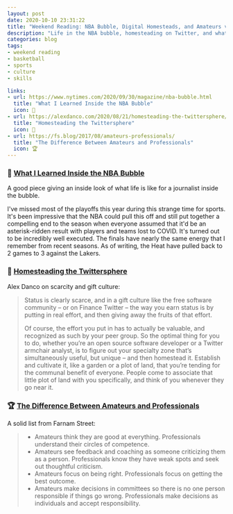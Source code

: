 ```yaml
---
layout: post
date: 2020-10-10 23:31:22
title: "Weekend Reading: NBA Bubble, Digital Homesteads, and Amateurs vs. Professionals"
description: "Life in the NBA bubble, homesteading on Twitter, and what separates professionals and amateurs."
categories: blog
tags:
- weekend reading
- basketball
- sports
- culture
- skills

links:
- url: https://www.nytimes.com/2020/09/30/magazine/nba-bubble.html
  title: "What I Learned Inside the NBA Bubble"
  icon: 🏀
- url: https://alexdanco.com/2020/08/21/homesteading-the-twittersphere/
  title: "Homesteading the Twittersphere"
  icon: 🌾
- url: https://fs.blog/2017/08/amateurs-professionals/
  title: "The Difference Between Amateurs and Professionals"
  icon: 🏆
---
```


### 🏀 [What I Learned Inside the NBA Bubble](https://www.nytimes.com/2020/09/30/magazine/nba-bubble.html "What I Learned Inside the NBA Bubble")

A good piece giving an inside look of what life is like for a journalist inside the bubble.

I've missed most of the playoffs this year during this strange time for sports. It's been impressive that the NBA could pull this off and still put together a compelling end to the season when everyone assumed that it'd be an asterisk-ridden result with players and teams lost to COVID. It's turned out to be incredibly well executed. The finals have nearly the same energy that I remember from recent seasons. As of writing, the Heat have pulled back to 2 games to 3 against the Lakers.

### 🌾 [Homesteading the Twittersphere](https://alexdanco.com/2020/08/21/homesteading-the-twittersphere/ "Homesteading the Twittersphere")

Alex Danco on scarcity and gift culture:

> Status is clearly scarce, and in a gift culture like the free software community – or on Finance Twitter – the way you earn status is by putting in real effort, and then giving away the fruits of that effort.
>
> Of course, the effort you put in has to actually be valuable, and recognized as such by your peer group. So the optimal thing for you to do, whether you’re an open source software developer or a Twitter armchair analyst, is to figure out your specialty zone that’s simultaneously useful, but unique – and then homestead it. Establish and cultivate it, like a garden or a plot of land, that you’re tending for the communal benefit of everyone. People come to associate that little plot of land with you specifically, and think of you whenever they go near it.

### 🏆 [The Difference Between Amateurs and Professionals](https://fs.blog/2017/08/amateurs-professionals/ "The Difference Between Amateurs and Professionals")

A solid list from Farnam Street:

> * Amateurs think they are good at everything. Professionals understand their circles of competence.
> * Amateurs see feedback and coaching as someone criticizing them as a person. Professionals know they have weak spots and seek out thoughtful criticism.
> * Amateurs focus on being right. Professionals focus on getting the best outcome.
> * Amateurs make decisions in committees so there is no one person responsible if things go wrong. Professionals make decisions as individuals and accept responsibility.

